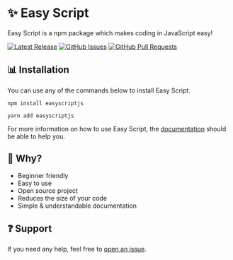 # ✨ Easy Script
Easy Script is a npm package which makes coding in JavaScript easy!

[![Latest Release](https://img.shields.io/github/v/release/easyscriptjs/easyscript?style=for-the-badge)](https://github.com/EasyScriptJS/EasyScript/releases/latest)
[![GitHub Issues](https://img.shields.io/github/issues-raw/easyscriptjs/easyscript?label=Issues&style=for-the-badge)](https://github.com/EasyScriptJS/EasyScript/issues)
[![GitHub Pull Requests](https://img.shields.io/github/issues-pr-raw/easyscriptjs/easyscript?label=Pull%20Requests&style=for-the-badge)](https://github.com/EasyScriptJS/EasyScript/pulls)

## 📊 Installation
You can use any of the commands below to install Easy Script.

```
npm install easyscriptjs
```

```
yarn add easyscriptjs
```

For more information on how to use Easy Script, the [documentation](https://easyscript.dev) should be able to help you.

## 🤔 Why?
- Beginner friendly
- Easy to use
- Open source project
- Reduces the size of your code
- Simple & understandable documentation

## ❓ Support
If you need any help, feel free to [open an issue](https://github.com/EasyScriptJS/EasyScript/issues/new/choose).

